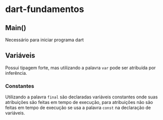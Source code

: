 # dart-fundamentos

## Main()

Necessário para iniciar programa dart

## Variáveis

Possui tipagem forte, mas utilizando a palavra `var` pode ser atribuída por inferência.

### Constantes
Utilizando a palavra ``final`` são declaradas variáveis constantes onde suas atribuições são feitas em tempo de execução, para atribuições não são feitas em tempo de execução se usa a palavra ``const`` na declaração de variáveis.